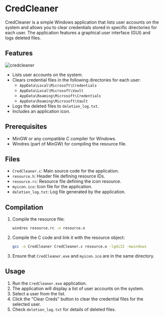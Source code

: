 # CredCleaner

CredCleaner is a simple Windows application that lists user accounts on the system and allows you to clear credentials stored in specific directories for each user. The application features a graphical user interface (GUI) and logs deleted files.

## Features

![credcleaner](https://github.com/OlsenSM91/CredCleaner/assets/130707762/94d1c417-f04d-4076-99e7-2ad6e68ddb94)

- Lists user accounts on the system.
- Clears credential files in the following directories for each user:
  - `AppData\Local\Microsoft\Credentials`
  - `AppData\Local\Microsoft\Vault`
  - `AppData\Roaming\Microsoft\Credentials`
  - `AppData\Roaming\Microsoft\Vault`
- Logs the deleted files to `deletion_log.txt`.
- Includes an application icon.

## Prerequisites

- MinGW or any compatible C compiler for Windows.
- Windres (part of MinGW) for compiling the resource file.

## Files

- `CredCleaner.c`: Main source code for the application.
- `resource.h`: Header file defining resource IDs.
- `resource.rc`: Resource file defining the icon resource.
- `myicon.ico`: Icon file for the application.
- `deletion_log.txt`: Log file generated by the application.

## Compilation

1. Compile the resource file:

    ```sh
    windres resource.rc -o resource.o
    ```

2. Compile the C code and link it with the resource object:

    ```sh
    gcc -o CredCleaner CredCleaner.c resource.o -lgdi32 -mwindows
    ```

3. Ensure that `CredCleaner.exe` and `myicon.ico` are in the same directory.

## Usage

1. Run the `CredCleaner.exe` application.
2. The application will display a list of user accounts on the system.
3. Select a user from the list.
4. Click the "Clear Creds" button to clear the credential files for the selected user.
5. Check `deletion_log.txt` for details of deleted files.
